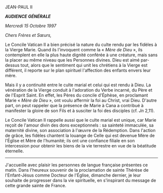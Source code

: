 JEAN-PAUL II

***AUDIENCE GÉNÉRALE***

*Mercredi 15 Octobre 1997*

*Chers Frères et Sœurs,*

Le Concile Vatican II a bien précisé la nature du culte rendu par les fidèles à la Vierge Marie. Quand ils l'invoquent comme la « *Mère de Dieu* », ils contemplent en elle la plus haute dignité conférée à une créature, mais sans la placer au même niveau que les Personnes divines. Dieu est aimé par-dessus tout, alors que le sentiment qui unit les chrétiens à la Vierge est différent, il reporte sur le plan spirituel l'affection des enfants envers leur mère.

Mais il y a continuité entre le culte marial et celui qui est rendu à Dieu. La vénération de la Vierge conduit à l'adoration du Verbe incarné, du Père et de l'Esprit Saint. En effet, les Pères du concile d'Éphèse, en proclamant Marie « *Mère de Dieu* », ont voulu affermir la foi au Christ, vrai Dieu. D'autre part, on peut rappeler que la présence de Marie à Cana a contribué à manifester la gloire de son Fils et à susciter la foi des disciples (cf. *Jn* 2,11).

Le Concile Vatican II rappelle aussi que le culte marial est unique, car Marie reçoit de l'amour divin des dons exceptionnels : sa sainteté immaculée, sa maternité divine, son association à l'œuvre de la Rédemption. Dans l'action de grâce, les fidèles chantent la louange de Celle qui est devenue Mère de l'Église et Mère de l'humanité; ils ont une confiance filiale en son intercession pour obtenir les biens de la vie terrestre en vue de la béatitude éternelle.

****

J'accueille avec plaisir les personnes de langue française présentes ce matin. Dans l'heureux souvenir de la proclamation de sainte Thérèse de l'Enfant-Jésus comme Docteur de l'Église, dimanche dernier, je leur souhaite de progresser dans la vie spirituelle, en s'inspirant du message de cette grande sainte de France.